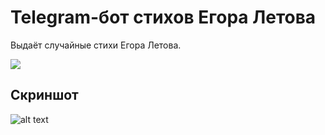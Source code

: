 # Telegram-бот стихов Егора Летова
Выдаёт случайные стихи Егора Летова. 
<p align='left'>
   <a href="https://t.me/LetovPoem_bot">
       <img src="https://img.shields.io/badge/Telegram-2CA5E0?style=for-the-badge&logo=telegram&logoColor=white"/>
   </a>
<p align='left'>
</p>

## Скриншот
![alt text](https://sun9-45.userapi.com/impg/TCqEpvX2HUcAlf0_iKJLREwsmn7V3MyKXHCfvQ/F5XLo7fDnXI.jpg?size=773x1040&quality=96&proxy=1&sign=1978f03cc3ec9060439c4c127925238c)
